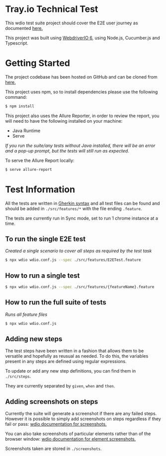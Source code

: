 # Tray.io Technical Test

This wdio test suite project should cover the E2E user journey as documented [here.](https://9e90bdc0-5a71-4abd-89c6-f1a458efb4c2.trayapp.io/)

This project was built using [WebdriverIO 6](https://webdriver.io/docs/gettingstarted.html), using Node.js, Cucumber.js and Typescript.

# Getting Started

The project codebase has been hosted on GitHub and can be cloned from [here.](https://github.com/CaraGP/TrayTechTest)

This project uses npm, so to install dependencies please use the following command:

```sh
$ npm install
```

This project also uses the Allure Reporter, in order to review the report, you will need to have the following installed on your machine:

- Java Runtime
- Serve

_If you run the suite/any tests without Java installed, there will be an error and a pop-up prompt, but the tests will still run as expected._

To serve the Allure Report locally:

```sh
$ serve allure-report
```

# Test Information

All the tests are written in [Gherkin syntax](https://cucumber.io/docs/gherkin/reference/) and all test files can be found and should be added in `./src/features/*` with the file ending `.feature`.

The tests are currently run in Sync mode, set to run 1 chrome instance at a time.

## To run the single E2E test

_Created a single scenario to cover all steps as required by the test task_

```sh
$ npx wdio wdio.conf.js --spec ./src/features/E2ETest.feature
```

## How to run a single test

```sh
$ npx wdio wdio.conf.js --spec ./src/features/{featureName}.feature
```

## How to run the full suite of tests

_Runs all feature files_

```sh
$ npx wdio wdio.conf.js
```

## Adding new steps

The test steps have been written in a fashion that allows them to be versatile and hopefully as reusual as needed. To do this, the variables present in any steps are defined using regular expressions.

To update or add any new step definitions, you can find them in `./src/steps`.

They are currently separated by `given`, `when` and `then`.

## Adding screenshots on steps

Currently the suite will generate a screenshot if there are any failed steps. However it is possible to simply add screenshots on steps regardless if they fail or pass: [wdio documentation for screenshots.](https://webdriver.io/docs/api/browser/saveScreenshot.html)

You can also take screenshots of particular elements rather than of the browser window: [wdio documentation for element screenshots.](https://webdriver.io/docs/api/element/saveScreenshot.html)

Screenshots taken are stored in `./screenshots`.
